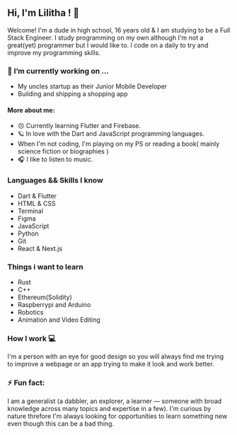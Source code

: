 

<!--

Here are some ideas to get you started:

- 🔭 I’m currently working on ...
- 🌱 I’m currently learning ...
- 👯 I’m looking to collaborate on ...
- 🤔 I’m looking for help with ...
- 💬 Ask me about ...
- 📫 How to reach me: ...
- 😄 Pronouns: ...
- ⚡ Fun fact: ...
-->
## Hi, I'm Lilitha ! 👋

Welcome! I'm a dude in high school, 16 years old & I am studying to be a Full Stack Engineer. I study programming on my own although I'm not  a great(yet) programmer but I would like to. I code on a daily to try and improve my programming skills.

###  🔭 I’m currently working on ...
- My uncles startup as their Junior Mobile Developer
- Building and shipping a shopping app

#### More about me: 
- 😣 Currently learning Flutter and Firebase.
- 🪐 In love with the Dart and  JavaScript programming languages.
- When I'm not coding, I'm playing on my PS or reading a book( mainly science fiction or biographies )
- 🎧 I like to listen to music.

### Languages && Skills I know
- Dart & Flutter
- HTML & CSS
- Terminal 
- Figma
- JavaScript
- Python
- Git
- React & Next.js


### Things i want to learn
- Rust
- C++
- Ethereum(Solidity)
- Raspberrypi and Arduino 
- Robotics 
- Animation and Video Editing


### How I work  💻
I'm a person with an eye for good design so you will always find me trying to improve a webpage or an app trying to make it look and work better.

### ⚡ Fun fact: 
I am a generalist (a dabbler, an explorer, a learner — someone with broad knowledge across many topics and expertise in a few). I'm curious by nature threfore I'm always looking for opportunities to learn something new even though this can be a bad thing.
